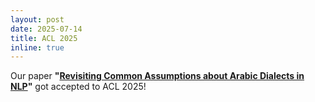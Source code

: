 ```yaml
---
layout: post
date: 2025-07-14
title: ACL 2025
inline: true
---
```


Our paper **"[Revisiting Common Assumptions about Arabic Dialects in NLP](https://arxiv.org/abs/2505.21816)"** got accepted to ACL 2025!
